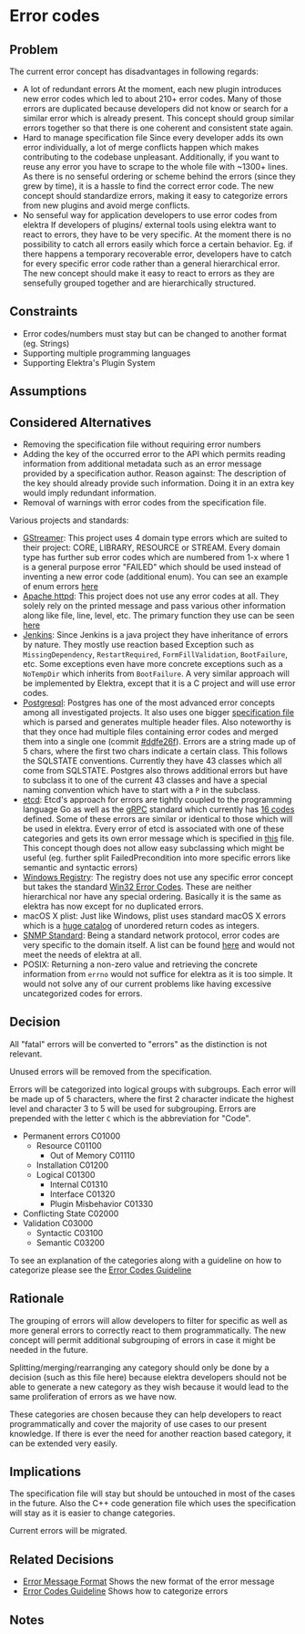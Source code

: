# Error codes

## Problem

The current error concept has disadvantages in following regards:

- A lot of redundant errors
  At the moment, each new plugin introduces new error codes which led to about 210+ error codes. Many of those errors
  are duplicated because developers did not know or search for a similar error which is already present. This concept should
  group similar errors together so that there is one coherent and consistent state again.
- Hard to manage specification file
  Since every developer adds its own error individually, a lot of merge conflicts happen which makes contributing to the codebase
  unpleasant. Additionally, if you want to reuse any error you have to scrape to the whole file with ~1300+ lines. As there is no
  senseful ordering or scheme behind the errors (since they grew by time), it is a hassle to find the correct error code.
  The new concept should standardize errors, making it easy to categorize errors from new plugins and avoid merge conflicts.
- No senseful way for application developers to use error codes from elektra
  If developers of plugins/ external tools using elektra want to react to errors, they have to be very specific. At the moment there is
  no possibility to catch all errors easily which force a certain behavior. Eg. if there happens a temporary recoverable error, developers have to
  catch for every specific error code rather than a general hierarchical error. The new concept should make it easy to react to errors as they are
  sensefully grouped together and are hierarchically structured.

## Constraints

- Error codes/numbers must stay but can be changed to another format (eg. Strings)
- Supporting multiple programming languages
- Supporting Elektra's Plugin System

## Assumptions

## Considered Alternatives

- Removing the specification file without requiring error numbers
- Adding the key of the occurred error to the API which permits reading information from
  additional metadata such as an error message provided by a specification author.
  Reason against: The description of the key should already provide such information.
  Doing it in an extra key would imply redundant information.
- Removal of warnings with error codes from the specification file.

Various projects and standards:

- [GStreamer](https://github.com/GStreamer/gstreamer):
  This project uses 4 domain type errors which are suited to their project:
  CORE, LIBRARY, RESOURCE or STREAM. Every domain type has further sub error codes which are numbered from 1-x where 1 is a
  general purpose error "FAILED" which should be used instead of inventing a new error code (additional enum). You can see an example
  of enum errors [here](https://github.com/GStreamer/gstreamer/blob/a7db80f9a98287f012108845e121f6f6fb62171b/gst/gsterror.h#L63-L80)
- [Apache httpd](https://github.com/apache/httpd):
  This project does not use any error codes at all. They solely rely on the printed message and pass various other information along like
  file, line, level, etc. The primary function they use can be seen [here](https://github.com/apache/httpd/blob/1acebd4933e5315c669605c3c9222ed8bb0ee9ea/include/http_log.h#L378-L403)
- [Jenkins](https://github.com/jenkinsci/jenkins):
  Since Jenkins is a java project they have inheritance of errors by nature. They mostly use reaction based Exception such as
  `MissingDependency`, `RestartRequired`, `FormFillValidation`, `BootFailure`, etc. Some exceptions even have more concrete
  exceptions such as a `NoTempDir` which inherits from `BootFailure`. A very similar approach will be implemented by Elektra,
  except that it is a C project and will use error codes.
- [Postgresql](https://github.com/postgres/postgres):
  Postgres has one of the most advanced error concepts among all investigated projects. It also uses one bigger [specification file](https://github.com/postgres/postgres/blob/master/src/backend/utils/errcodes.txt) which is parsed and generates multiple header files. Also noteworthy is that they once had multiple files containing error codes and
  merged them into a single one (commit [#ddfe26f](https://github.com/postgres/postgres/commit/ddfe26f6441c24660595c5efe5fd0bd3974cdc5c)). Errors are a string
  made up of 5 chars, where the first two chars indicate a certain class. This follows the SQLSTATE conventions.
  Currently they have 43 classes which all come from SQLSTATE. Postgres also throws additional errors but have to subclass it to one of the current 43 classes and have a special naming convention which have to start with a `P` in the subclass.
- [etcd](https://github.com/etcd-io/etcd):
  Etcd's approach for errors are tightly coupled to the programming language Go as well as the [gRPC](https://grpc.io/) standard which currently has
  [16 codes](https://godoc.org/google.golang.org/grpc/codes) defined. Some of these errors are similar or identical to those which will be used in elektra.
  Every error of etcd is associated with one of these categories and gets its own error message which is specified in [this](https://github.com/etcd-io/etcd/blob/master/etcdserver/api/v3rpc/rpctypes/error.go) file. This concept though does not allow easy subclassing which might be useful (eg. further split FailedPrecondition into more specific errors like semantic and syntactic errors)
- [Windows Registry](https://docs.microsoft.com/en-us/windows/desktop/sysinfo/registry):
  The registry does not use any specific error concept but takes the standard [Win32 Error Codes](https://docs.microsoft.com/en-us/openspecs/windows_protocols/ms-erref/18d8fbe8-a967-4f1c-ae50-99ca8e491d2d). These are neither hierarchical nor have any special ordering. Basically it is the same as elektra has now except for no duplicated
  errors.
- macOS X plist:
  Just like Windows, plist uses standard macOS X errors which is a [huge catalog](http://krypted.com/lists/comprehensive-list-of-mac-os-x-error-codes/) of unordered
  return codes as integers.
- [SNMP Standard](http://www.snmp.com/protocol/):
  Being a standard network protocol, error codes are very specific to the domain itself. A list can be found [here](https://docs.microsoft.com/en-us/windows/desktop/snmp/snmp-error-codes) and would not meet the needs of elektra at all.
- POSIX:
  Returning a non-zero value and retrieving the concrete information from `errno` would not suffice for elektra as it is too simple. It would not solve any of our current
  problems like having excessive uncategorized codes for errors.

## Decision

All "fatal" errors will be converted to "errors" as the distinction is not relevant.

Unused errors will be removed from the specification.

Errors will be categorized into logical groups with subgroups.
Each error will be made up of 5 characters, where the first 2 character indicate the highest level
and character 3 to 5 will be used for subgrouping. Errors are prepended with the letter `C` which
is the abbreviation for "Code".

- Permanent errors C01000
  - Resource C01100
    - Out of Memory C01110
  - Installation C01200
  - Logical C01300
    - Internal C01310
    - Interface C01320
    - Plugin Misbehavior C01330
- Conflicting State C02000
- Validation C03000
  - Syntactic C03100
  - Semantic C03200

To see an explanation of the categories along with a guideline on how to categorize please
see the [Error Codes Guideline](../dev/error-categorization.md)

## Rationale

The grouping of errors will allow developers to filter for specific as well as more general errors to correctly
react to them programmatically.
The new concept will permit additional subgrouping of errors in case it might be needed in the future.

Splitting/merging/rearranging any category should only be done by a decision (such as this file here) because elektra developers
should not be able to generate a new category as they wish because it would lead to the same proliferation of errors as we have now.

These categories are chosen because they can help developers to react programmatically and cover the majority of use cases to our present knowledge.
If there is ever the need for another reaction based category, it can be extended very easily.

## Implications

The specification file will stay but should be untouched in most of the cases in the future. Also the C++ code generation
file which uses the specification will stay as it is easier to change categories.

Current errors will be migrated.

## Related Decisions

- [Error Message Format](error_message_format.md)
  Shows the new format of the error message
- [Error Codes Guideline](../dev/error-categorization.md)
  Shows how to categorize errors

## Notes

